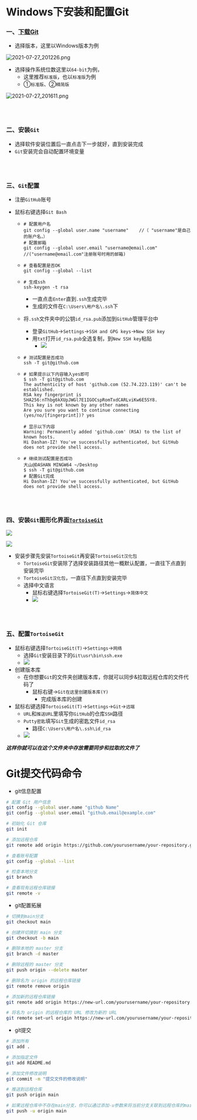 # Windows下安装和配置Git

### 一、[下载Git](https://git-scm.com/downloads)



- 选择版本，这里以Windows版本为例

![2021-07-27_201226.png](https://github.com/im-dashan/Notes/raw/main/软件环境/Images/Git/2021-07-27_201226.png)	

- 选择操作系统位数这里以`64-bit`为例，
  - 这里推荐`标准版`，也以`标准版`为例
  - ①`标准版`、②`精简版`

![2021-07-27_201611.png](https://github.com/im-dashan/Notes/raw/main/软件环境/Images/Git/2021-07-27_201611.png)

<br>

<br>

### 二、安装`Git`

- 选择软件安装位置后一直点击下一步就好，直到安装完成
- `Git`安装完会自动配置环境变量

<br>

<br>

### 三、`Git`配置

- 注册`GitHub`账号

- 鼠标右键选择`Git Bash`

  - ```shell
    # 配置用户名
    git config --global user.name "username"    //（ "username"是自己的账户名，）
    # 配置邮箱
    git config --global user.email "username@email.com"     //("username@email.com"注册账号时用的邮箱)
    ```

  - ```shell
    # 查看配置是否OK
    git config --global --list
    ```

  - ```shell
    # 生成ssh
    ssh-keygen -t rsa
    ```

    - 一直点击`Enter`直到`.ssh`生成完毕
    - 生成的文件在`C:\Users\用户名\.ssh`下

  - 将`.ssh`文件夹中的公钥`id_rsa.pub`添加到`GitHub`管理平台中

    - 登录`GitHub`→`Settings`→`SSH and GPG keys`→`New SSH key`
    - 用`txt`打开`id_rsa.pub`全选复制，到`New SSH key`粘贴
      - ![](https://github.com/im-dashan/Notes/raw/main/软件环境/Images/Git/2021-09-08_200305.png)

  - ```shell
    # 测试配置是否成功
    ssh -T git@github.com
    ```

  - ```shell
    # 如果提示以下内容输入yes即可
    $ ssh -T git@github.com
    The authenticity of host 'github.com (52.74.223.119)' can't be established.
    RSA key fingerprint is SHA256:nThbg6kXUpJWGl7E1IGOCspRomTxdCARLviKw6E5SY8.
    This key is not known by any other names
    Are you sure you want to continue connecting (yes/no/[fingerprint])? yes
    
    # 显示以下内容
    Warning: Permanently added 'github.com' (RSA) to the list of known hosts.
    Hi Dashan-IZ! You've successfully authenticated, but GitHub does not provide shell access.
    ```

  - ```shell
    # 继续测试配置是否成功
    大山@DASHAN MINGW64 ~/Desktop
    $ ssh -T git@github.com
    # 配置Git完成
    Hi Dashan-IZ! You've successfully authenticated, but GitHub does not provide shell access.
    ```

<br>

<br>

### 四、安装`Git`图形化界面[`TortoiseGit`](https://tortoisegit.org/download/)

![](https://github.com/im-dashan/Notes/raw/main/软件环境/Images/Git/2021-09-08_201737.png)

![](https://github.com/im-dashan/Notes/raw/main/软件环境/Images/Git/2021-09-08_201837.png)

- 安装步骤先安装`TortoiseGit`再安装`TortoiseGit汉化包`
  - `TortoiseGit`安装除了选择安装路径其他一概默认配置，一直往下点直到安装完毕
  - `TortoiseGit汉化包`，一直往下点直到安装完毕
  - 选择中文语言
    - 鼠标右键选择`TortoiseGit(T)`→`Settings`→`简体中文`
    - ![](https://github.com/im-dashan/Notes/raw/main/软件环境/Images/Git/2021-09-08_202955.png)

<br>

<br>

### 五、配置`TortoiseGit`

- 鼠标右键选择`TortoiseGit(T)`→`Settings`→`网络`
  - 选择`Git`安装目录下的`Git\usr\bin\ssh.exe`
  - ![](https://github.com/im-dashan/Notes/raw/main/软件环境/Images/Git/2021-09-08_203258.png)
- 创建版本库
  - 在你想要`Git`的文件夹创建版本库，你就可以同步&拉取远程仓库的文件代码了
    - 鼠标右键→`Git在这里创建版本库(Y)`
      - 完成版本库的创建
- 鼠标右键选择`TortoiseGit(T)`→`Settings`→`Git`→`远端`
  - `URL`和`推送URL`里填写你`GitHub`的仓库`SSH`路径
  - `Putty密匙`填写`Git`生成的密匙文件`id_rsa`
    - 路径`C:\Users\用户名\.ssh\id_rsa`
  - ![](https://github.com/im-dashan/Notes/raw/main/软件环境/Images/Git/2021-09-08_204237.png)

***这样你就可以在这个文件夹中存放需要同步和拉取的文件了***





# Git提交代码命令

- git信息配置


```sh
# 配置 Git 用户信息
git config --global user.name "github Name"
git config --global user.email "github.email@example.com"

# 初始化 Git 仓库
git init

# 添加远程仓库
git remote add origin https://github.com/yourusername/your-repository.git

# 查看账号配置
git config --global --list

# 检查本地分支
git branch

# 查看现有远程仓库链接
git remote -v
```

- git配置拓展


```sh
# 切换到main分支
git checkout main

# 创建并切换到 main 分支
git checkout -b main

# 删除本地的 master 分支
git branch -d master

# 删除远程的 master 分支
git push origin --delete master

# 删除名为 origin 的远程仓库链接
git remote remove origin

# 添加新的远程仓库链接
git remote add origin https://new-url.com/yourusername/your-repository.git

# 将名为 origin 的远程仓库的 URL 修改为新的 URL
git remote set-url origin https://new-url.com/yourusername/your-repository.git
```

- git提交

```sh
# 添加所有
git add .

# 添加指定文件
git add README.md

# 添加文件修改说明
git commit -m "提交文件的修改说明"

# 推送到远程仓库
git push origin main

# 如果远程仓库中不存在main分支，你可以通过添加-u参数来将当前分支关联到远程仓库的main分支
git push -u origin main
```

